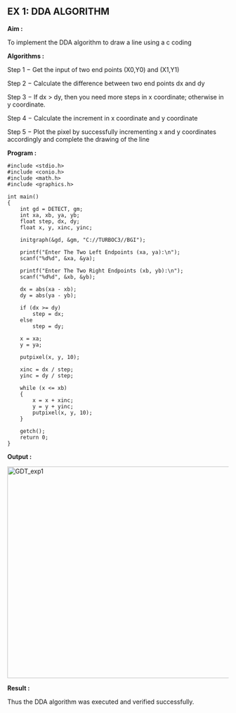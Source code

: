 ## EX 1: DDA ALGORITHM 

**Aim :**

To  implement the DDA algorithm to draw a line using a c coding

**Algorithms :**

Step 1 − Get the input of two end points (X0,Y0) and (X1,Y1)

Step 2 − Calculate the difference between two end points dx and  dy 

Step 3 − If dx > dy, then you need more steps in x coordinate; otherwise in y coordinate.

Step 4 − Calculate the increment in x coordinate and y coordinate

Step 5 − Plot the pixel by successfully incrementing x and y coordinates accordingly and complete the drawing of the line

**Program :**
```
#include <stdio.h>
#include <conio.h>
#include <math.h>
#include <graphics.h>

int main() 
{
    int gd = DETECT, gm;
    int xa, xb, ya, yb;
    float step, dx, dy;
    float x, y, xinc, yinc;

    initgraph(&gd, &gm, "C://TURBOC3//BGI");

    printf("Enter The Two Left Endpoints (xa, ya):\n");
    scanf("%d%d", &xa, &ya);

    printf("Enter The Two Right Endpoints (xb, yb):\n");
    scanf("%d%d", &xb, &yb);

    dx = abs(xa - xb);
    dy = abs(ya - yb);

    if (dx >= dy)
        step = dx;
    else
        step = dy;

    x = xa;
    y = ya;

    putpixel(x, y, 10);

    xinc = dx / step;
    yinc = dy / step;

    while (x <= xb) 
    {
        x = x + xinc;
        y = y + yinc;
        putpixel(x, y, 10);
    }

    getch();
    return 0;
}

```

**Output :**


<img width="642" height="480" alt="GDT_exp1" src="https://github.com/user-attachments/assets/5bd8f73d-4629-4298-b071-c5cbbb825b2f" />


**Result :**

 Thus the DDA algorithm was executed and verified successfully.
